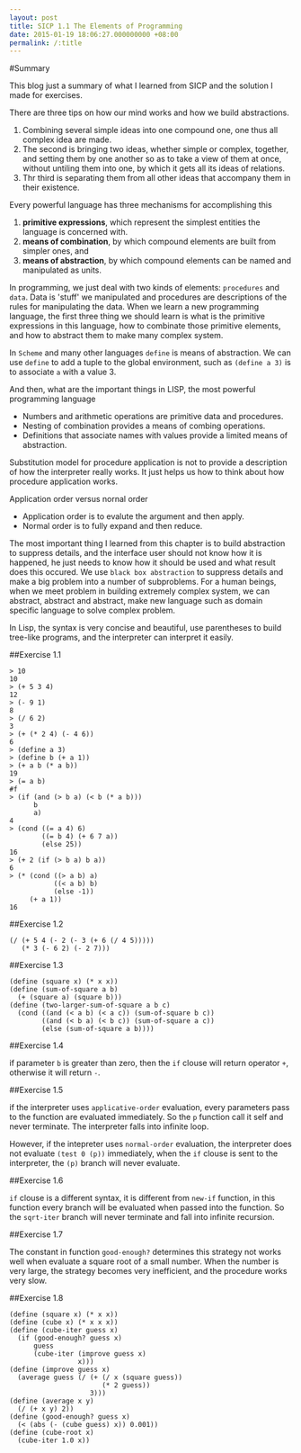 ```yaml
---
layout: post
title: SICP 1.1 The Elements of Programming
date: 2015-01-19 18:06:27.000000000 +08:00
permalink: /:title
---
```



#Summary

This blog just a summary of what I learned from SICP and the solution I made for exercises.

There are three tips on how our mind works and how we build abstractions.

1. Combining several simple ideas into one compound one, one thus all complex idea are made.
2. The second is bringing two ideas, whether simple or complex, together, and setting them by one another so as to take a view of them at once, without untiling them into one, by which it gets all its ideas of relations.
3. Thr third is separating them from all other ideas that accompany them in their existence.

Every powerful language has three mechanisms for accomplishing this

1. **primitive expressions**, which represent the simplest entities the language is concerned with.
2. **means of combination**, by which compound elements are built from simpler ones, and
3. **means of abstraction**, by which compound elements can be named and manipulated as units.

In programming, we just deal with two kinds of elements: `procedures` and `data`. Data is 'stuff' we manipulated and procedures are descriptions of the rules for manipulating the data. When we learn a new programming language, the first three thing we should learn is what is the primitive expressions in this language, how to combinate those primitive elements, and how to abstract them to make many complex system.

In `Scheme` and many other languages `define` is means of abstraction. We can use `define` to add a tuple to the global environment, such as `(define a 3)` is to associate `a` with a value 3.

And then, what are the important things in LISP, the most powerful programming language

* Numbers and arithmetic operations are primitive data and procedures.
* Nesting of combination provides a means of combing operations.
* Definitions that associate names with values provide a limited means of abstraction.

Substitution model for procedure application is not to provide a description of how the interpreter really works. It just helps us how to think about how procedure application works.

Application order versus nornal order

* Application order is to evalute the argument and then apply.
* Normal order is to fully expand and then reduce.

The most important thing I learned from this chapter is to build abstraction to suppress details, and the interface user should not know how it is happened, he just needs to know how it should be used and what result does this occured. We use `black box abstraction` to suppress details and make a big problem into a number of subproblems. For a human beings, when we meet problem in building extremely complex system, we can abstract, abstract and abstract, make new language such as domain specific language to solve complex problem.

In Lisp, the syntax is very concise and beautiful, use parentheses to build tree-like programs, and the interpreter can interpret it easily.

##Exercise 1.1

```
> 10
10
> (+ 5 3 4)
12
> (- 9 1)
8
> (/ 6 2)
3
> (+ (* 2 4) (- 4 6))
6
> (define a 3)
> (define b (+ a 1))
> (+ a b (* a b))
19
> (= a b)
#f
> (if (and (> b a) (< b (* a b)))
      b
      a)
4
> (cond ((= a 4) 6)
        ((= b 4) (+ 6 7 a))
        (else 25))
16
> (+ 2 (if (> b a) b a))
6
> (* (cond ((> a b) a)
           ((< a b) b)
           (else -1))
     (+ a 1))
16
```
	
##Exercise 1.2

```
(/ (+ 5 4 (- 2 (- 3 (+ 6 (/ 4 5)))))
   (* 3 (- 6 2) (- 2 7)))
```

##Exercise 1.3

```
(define (square x) (* x x))
(define (sum-of-square a b)
  (+ (square a) (square b)))
(define (two-larger-sum-of-square a b c)
  (cond ((and (< a b) (< a c)) (sum-of-square b c))
        ((and (< b a) (< b c)) (sum-of-square a c))
        (else (sum-of-square a b))))
```
	        
##Exercise 1.4

if parameter `b` is greater than zero, then the `if` clouse will return operator `+`, otherwise it will return `-`.

##Exercise 1.5

if the interpreter uses `applicative-order` evaluation, every parameters pass to the function are evaluated immediately. So the `p` function call it self and never terminate. The interpreter falls into infinite loop.

However, if the intepreter uses `normal-order` evaluation, the interpreter does not evaluate `(test 0 (p))` immediately, when the `if` clouse is sent to the interpreter, the `(p)` branch will never evaluate.

##Exercise 1.6

`if` clouse is a different syntax, it is different from `new-if` function, in this function every branch will be evaluated when passed into the function. So the `sqrt-iter` branch will never terminate and fall into infinite recursion.

##Exercise 1.7

The constant in function `good-enough?` determines this strategy not works well when evaluate a square root of a small number. When the number is very large, the strategy becomes very inefficient, and the procedure works very slow.

##Exercise 1.8

```
(define (square x) (* x x))
(define (cube x) (* x x x))
(define (cube-iter guess x)
  (if (good-enough? guess x)
      guess
      (cube-iter (improve guess x)
                 x)))
(define (improve guess x)
  (average guess (/ (+ (/ x (square guess)) 
                       (* 2 guess))
                    3)))
(define (average x y)
  (/ (+ x y) 2))
(define (good-enough? guess x)
  (< (abs (- (cube guess) x)) 0.001))
(define (cube-root x)
  (cube-iter 1.0 x)) 
```

